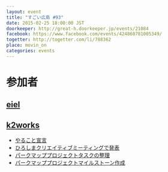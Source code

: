 ```yaml
---
layout: event
title: "すごい広島 #93"
date: 2015-02-25 18:00:00 JST
doorkeeper: http://great-h.doorkeeper.jp/events/21084
facebook: https://www.facebook.com/events/424860781005349/
togetter: http://togetter.com/li/788362
place: movin_on
categories: events
---
```


# 参加者


## [eiel](https://github.com/eiel)

## [k2works](https://github.com/k2works)

* [やること宣言](https://github.com/great-h/great-h.github.io/issues/1559)
* [ひろしまクリエイティブミーティングで発表](http://www.slideshare.net/kakimomokuri/tunaguu)
* [パークマッププロジェクトタスクの整理](https://huboard.com/parkmap-h/parkmap#/)
* [パークマッププロジェクトマイルストーン作成](https://trello.com/b/xhZks1lL/-)
